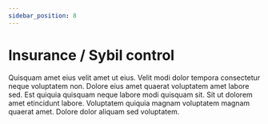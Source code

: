 ```yaml
---
sidebar_position: 8
---
```


# Insurance / Sybil control

Quisquam amet eius velit amet ut eius. Velit modi dolor tempora consectetur neque voluptatem non. Dolore eius amet quaerat voluptatem amet labore sed. Est quiquia quisquam neque labore modi quisquam sit. Sit ut dolorem amet etincidunt labore. Voluptatem quiquia magnam voluptatem magnam quaerat amet. Dolore dolor aliquam sed voluptatem.
